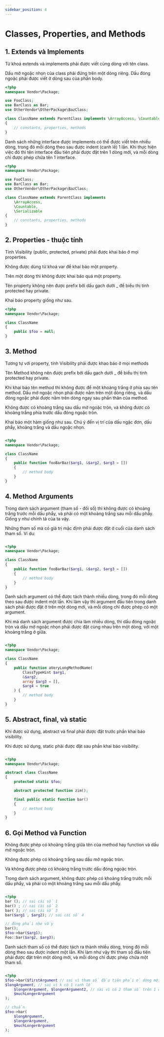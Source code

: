 ```yaml
---
sidebar_position: 4
---
```


# Classes, Properties, and Methods

## 1. Extends và Implements

Từ khoá extends và implements phải được viết cùng dòng với tên class.

Dấu mở ngoặc nhọn của class phải đứng trên một dòng riêng. Dấu đóng ngoặc phải được viết ở dòng sau của phần body.

```php
<?php
namespace Vendor\Package;

use FooClass;
use BarClass as Bar;
use OtherVendor\OtherPackage\BazClass;

class ClassName extends ParentClass implements \ArrayAccess, \Countable
{
    // constants, properties, methods
}
```

Danh sách những interface được implements có thể được viết trên nhiều dòng, trong đó mỗi dòng theo sau được indent (canh lề) 1 lần. Khi thực hiện việc đó thì tên interface đầu tiên phải được đặt trên 1 dòng mới, và mỗi dòng chỉ được phép chứa tên 1 interface.

```php
<?php
namespace Vendor\Package;

use FooClass;
use BarClass as Bar;
use OtherVendor\OtherPackage\BazClass;

class ClassName extends ParentClass implements
    \ArrayAccess,
    \Countable,
    \Serializable
{
    // constants, properties, methods
}
```

## 2. Properties - thuộc tính

Tính Visibility (public, protected, private) phải được khai báo ở mọi properties.

Không được dùng từ khoá var để khai báo một property.

Trên một dòng thì không được khai báo quá một property.

Tên property không nên được prefix bởi dấu gạch dưới \_ để biểu thị tính protected hay private.

Khai báo property giống như sau.

```php
<?php
namespace Vendor\Package;

class ClassName
{
    public $foo = null;
}
```

## 3. Method

Tương tự với property, tính Visibility phải được khao báo ở mọi methods

Tên Method không nên được prefix bởi dấu gạch dưới \_ để biểu thị tính protected hay private.

Khi khai báo tên method thì không được để một khoảng trắng ở phía sau tên method. Dấu mở ngoặc nhọn phải được nằm trên một dòng riêng, và dấu đóng ngoặc phải được nằm trên dòng ngay sau phần thân của method.

Không được có khoảng trắng sau dấu mở ngoặc tròn, và không được có khoảng trắng phía trước dấu đóng ngoặc tròn.

Khai báo một hàm giống như sau. Chú ý đến vị trí của dấu ngặc đơn, dấu phẩy, khoảng trắng và dấu ngoặc nhọn.

```php

<?php
namespace Vendor\Package;

class ClassName
{
    public function fooBarBaz($arg1, &$arg2, $arg3 = [])
    {
        // method body
    }
}
```

## 4. Method Arguments

Trong danh sách argument (tham số - đối số) thì không được có khoảng trắng trước mỗi dấu phẩy, và phải có một khoảng trắng sau mỗi dấu phẩy. Giống y như chính tả của ta vậy.

Những tham số mà có giá trị mặc định phải được đặt ở cuối của danh sách tham số. Ví du:

```php

<?php
namespace Vendor\Package;

class ClassName
{
    public function fooBarBaz($arg1, &$arg2, $arg3 = [])
    {
        // method body
    }
}
```

Danh sách argument có thể được tách thành nhiều dòng, trong đó mỗi dòng theo sau được indent một lần. Khi làm vậy thì argument đầu tiên trong danh sách phải được đặt ở trên một dòng mới, và mỗi dòng chỉ được phép có một argument.

Khi mà danh sách argument được chia làm nhiều dòng, thì dấu đóng ngoặc tròn và dấu mở ngoặc nhọn phải được đặt cùng nhau trên một dòng, với một khoảng trắng ở giữa.

```php

<?php
namespace Vendor\Package;

class ClassName
{
    public function aVeryLongMethodName(
        ClassTypeHint $arg1,
        &$arg2,
        array $arg3 = [],
        $arg4 = true
    ) {
        // method body
    }
}
```

## 5. Abstract, final, và static

Khi được sử dụng, abstract và final phải được đặt trước phần khai báo visibility.

Khi được sử dụng, static phải được đặt sau phần khai báo visibility.

```php

<?php
namespace Vendor\Package;

abstract class ClassName
{
    protected static $foo;

    abstract protected function zim();

    final public static function bar()
    {
        // method body
    }
}
```

## 6. Gọi Method và Function

Không được phép có khoảng trắng giữa tên của method hay function và dấu mở ngoặc tròn.

Không được phép có khoảng trắng sau dấu mở ngoặc tròn.

Và không được phép có khoảng trắng trước dấu đóng ngoặc tròn.

Trong danh sách argument, không được phép có khoảng trắng trước mỗi dấu phẩy, và phải có một khoảng trắng sau mỗi dấu phẩy.

```php

<?php
bar (); // sai cái số 1
bar() ; // sai cái số 2
bar( ); // sai cái số 3
bar($arg1 , $arg2); // sai cái số 4

// đúng phải như vầy
bar();
$foo->bar($arg1);
Foo::bar($arg2, $arg3);

```

Danh sách tham số có thể được tách ra thành nhiều dòng, trong đó mỗi dòng theo sau được indent một lần. Khi làm như vậy thì tham số đầu tiên phải được đặt trên một dòng mới, và mỗi dòng chỉ được phép chứa một tham số.

```php

<?php
$foo->bar($firstArgument // sai vì tham số đầu tiên phải ở dòng mới
$longArgument, // sai vì k có 1 canh lề
    $longerArgument, $longerArgument2, // sai vì có 2 tham số trên 1 dòng
    $muchLongerArgument
);

// chuẩn
$foo->bar(
    $longArgument,
    $longerArgument,
    $muchLongerArgument
);

```
